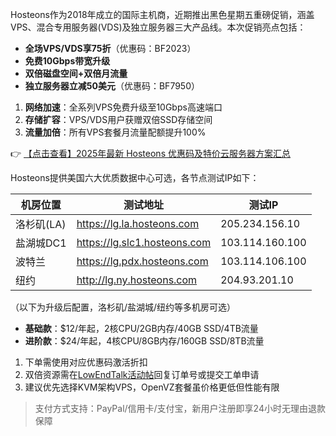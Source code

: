 
Hosteons作为2018年成立的国际主机商，近期推出黑色星期五重磅促销，涵盖VPS、混合专用服务器(VDS)及独立服务器三大产品线。本次促销亮点包括：
- **全场VPS/VDS享75折**（优惠码：BF2023）
- **免费10Gbps带宽升级**
- **双倍磁盘空间+双倍月流量**
- **独立服务器立减50美元**（优惠码：BF7950）

1. **网络加速**：全系列VPS免费升级至10Gbps高速端口
2. **存储扩容**：VPS/VDS用户获赠双倍SSD存储空间
3. **流量加倍**：所有VPS套餐月流量配额提升100%

👉 [【点击查看】2025年最新 Hosteons 优惠码及特价云服务器方案汇总](https://bit.ly/hosteons)

Hosteons提供美国六大优质数据中心可选，各节点测试IP如下：

| 机房位置   | 测试地址                          | 测试IP          |
|------------|-----------------------------------|-----------------|
| 洛杉矶(LA) | https://lg.la.hosteons.com       | 205.234.156.10  |
| 盐湖城DC1  | https://lg.slc1.hosteons.com     | 103.114.160.100 |
| 波特兰     | https://lg.pdx.hosteons.com      | 103.114.106.100 |
| 纽约       | http://lg.ny.hosteons.com        | 204.93.201.10   |

（以下为升级后配置，洛杉矶/盐湖城/纽约等多机房可选）
- **基础款**：$12/年起，2核CPU/2GB内存/40GB SSD/4TB流量
- **进阶款**：$24/年起，4核CPU/8GB内存/160GB SSD/8TB流量

1. 下单需使用对应优惠码激活折扣
2. 双倍资源需在[LowEndTalk活动帖](https://lowendtalk.com/discussion/190157/)回复订单号或提交工单申请
3. 建议优先选择KVM架构VPS，OpenVZ套餐虽价格更低但性能有限

> 支付方式支持：PayPal/信用卡/支付宝，新用户注册即享24小时无理由退款保障
